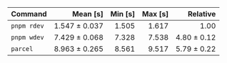 | Command | Mean [s] | Min [s] | Max [s] | Relative |
|:---|---:|---:|---:|---:|
| `pnpm rdev` | 1.547 ± 0.037 | 1.505 | 1.617 | 1.00 |
| `pnpm wdev` | 7.429 ± 0.068 | 7.328 | 7.538 | 4.80 ± 0.12 |
| `parcel` | 8.963 ± 0.265 | 8.561 | 9.517 | 5.79 ± 0.22 |
